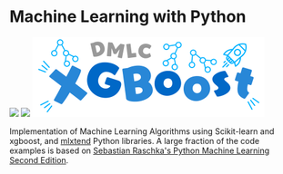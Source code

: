 # Machine Learning with Python

![](https://upload.wikimedia.org/wikipedia/en/9/99/Scikit-learn_logo.png)
![](http://rasbt.github.io/mlxtend/img/logo.png)
![](https://raw.githubusercontent.com/dmlc/dmlc.github.io/master/img/logo-m/xgboost.png)


Implementation of Machine Learning Algorithms using Scikit-learn and xgboost, and [mlxtend](http://rasbt.github.io/mlxtend/) Python libraries. A large fraction of the code examples is based on [Sebastian Raschka's Python Machine Learning Second Edition](https://www.packtpub.com/big-data-and-business-intelligence/python-machine-learning-second-edition).
